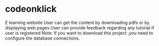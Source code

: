# codeonklick
E learning website
User can get the content by downloading pdfs or by displaying web pages
User can provide feedback regarding any tutorial if user is registered
Note: If you want to download this project ,you need to configure the database connections.
